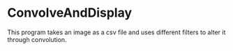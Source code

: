 # ConvolveAndDisplay
This program takes an image as a csv file and uses different filters to alter it through convolution.
